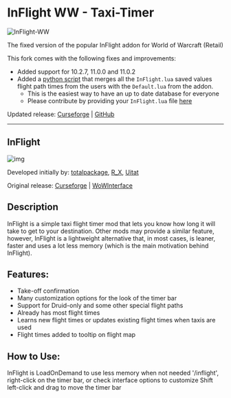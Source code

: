 # InFlight WW - Taxi-Timer

![InFlight-WW](https://raw.githubusercontent.com/rursache/InFlight-WW/master/icon.jpg)

The fixed version of the popular InFlight addon for World of Warcraft (Retail)

This fork comes with the following fixes and improvements:
- Added support for 10.2.7, 11.0.0 and 11.0.2
- Added a [python script](https://github.com/rursache/InFlight-WW/blob/master/merge.py) that merges all the `InFlight.lua` saved values flight path times from the users with the `Default.lua` from the addon.
  - This is the easiest way to have an up to date database for everyone
  - Please contribute by providing your `InFlight.lua` file [here](https://github.com/rursache/InFlight-Taxi-Timer/issues/1)

Updated release: [Curseforge](https://legacy.curseforge.com/wow/addons/inflight-ww) | [GitHub](https://github.com/rursache/InFlight-Taxi-Timer/releases)

----

## InFlight

![img](https://i.imgur.com/CTPjlAw.jpeg)

Developed initially by: [totalpackage](https://www.wowinterface.com/forums/member.php?action=getinfo&userid=27891), [R_X](https://www.wowinterface.com/forums/member.php?action=getinfo&userid=341594), [Uitat](https://www.wowinterface.com/forums/member.php?action=getinfo&userid=272556)

Original release: [Curseforge](https://www.curseforge.com/wow/addons/inflight-taxi-timer) | [WoWInterface](https://www.wowinterface.com/downloads/info11178-InFlight.html#info)

## Description
InFlight is a simple taxi flight timer mod that lets you know how long it will take to get to your destination. Other mods may provide a similar feature, however, InFlight is a lightweight alternative that, in most cases, is leaner, faster and uses a lot less memory (which is the main motivation behind InFlight).

## Features:
- Take-off confirmation
- Many customization options for the look of the timer bar
- Support for Druid-only and some other special flight paths
- Already has most flight times
- Learns new flight times or updates existing flight times when taxis are used
- Flight times added to tooltip on flight map

## How to Use:
InFlight is LoadOnDemand to use less memory when not needed
'/inflight', right-click on the timer bar, or check interface options to customize
Shift left-click and drag to move the timer bar
